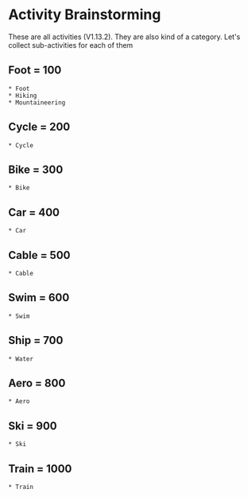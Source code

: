 # Activity Brainstorming

These are all activities (V1.13.2). They are also kind of a category. 
Let's collect sub-activities for each of them

## Foot     = 100

    * Foot
    * Hiking
    * Mountaineering

## Cycle    = 200

    * Cycle

## Bike     = 300

    * Bike

## Car      = 400

    * Car

## Cable    = 500

    * Cable

## Swim     = 600

    * Swim

## Ship     = 700

    * Water

## Aero     = 800

    * Aero

## Ski      = 900

    * Ski

## Train    = 1000

    * Train

